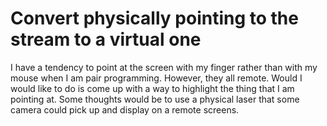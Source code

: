 # Convert physically pointing to the stream to a virtual one

I have a tendency to point at the screen with my finger rather than with my mouse when I am pair programming. However, they all remote. Would I would like to do is come up with a way to highlight the thing that I am pointing at. Some thoughts would be to use a physical laser that some camera could pick up and display on a remote screens.
